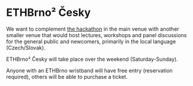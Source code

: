 # ETHBrno² Česky

We want to complement [the hackathon](hackathon.md) in the main venue with another smaller venue that would host lectures, workshops and panel discussions for the general public and newcomers, primarily in the local language (Czech/Slovak).

ETHBrno² Česky will take place over the weekend (Saturday-Sunday).

Anyone with an ETHBrno wristband will have free entry (reservation required), others will be able to purchase a ticket.
